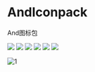 # AndIconpack
And图标包

<img src="https://github.com/hujincan/AndIconpack/tree/master/Screenshot/Screenshot_1.png?raw=true"/>

<img src="https://github.com/hujincan/AndIconpack/tree/master/Screenshot/Screenshot_4.png?raw=true"/>

<img src="https://github.com/hujincan/AndIconpack/tree/master/Screenshot/Screenshot_2.png?raw=true"/>

<img src="https://github.com/hujincan/AndIconpack/tree/master/Screenshot/Screenshot_3.png?raw=true"/>

<img src="https://github.com/hujincan/AndIconpack/tree/master/Screenshot/Screenshot_5.png?raw=true"/>

<img src="https://github.com/hujincan/AndIconpack/tree/master/Screenshot/Screenshot_1.png?raw=true"/>


![1](https://github.com/hujincan/Assistant/blob/master/Screenshot/Screenshot_20181230-111245.png)
